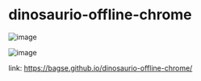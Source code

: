 # dinosaurio-offline-chrome

![image](https://user-images.githubusercontent.com/102260190/213309701-a875f27a-45ca-42c3-b061-f5455248e4bb.png)

![image](https://user-images.githubusercontent.com/102260190/213309622-5d217515-5fe7-4cd9-9b33-fa95bc9fa4c9.png)

link: https://bagse.github.io/dinosaurio-offline-chrome/
